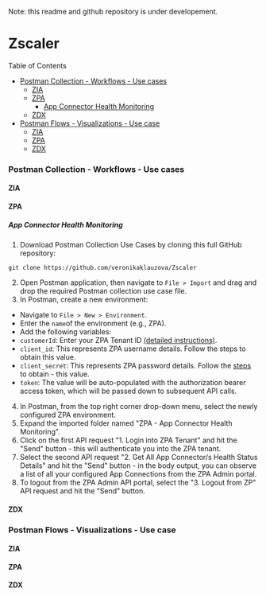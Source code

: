 Note: this readme and github repository is under developement.

# Zscaler

Table of Contents
- [Postman Collection - Workflows - Use cases](https://github.com/veronikaklauzova/Zscaler/tree/main?tab=readme-ov-file#postman-collection---workflows---use-cases)
    - [ZIA](https://github.com/veronikaklauzova/Zscaler/tree/main?tab=readme-ov-file#zia)
    - [ZPA](https://github.com/veronikaklauzova/Zscaler/tree/main?tab=readme-ov-file#zpa)
        - [App Connector Health Monitoring](https://github.com/veronikaklauzova/Zscaler/tree/main?tab=readme-ov-file#app-connector-health-monitoring)
    - [ZDX](https://github.com/veronikaklauzova/Zscaler/tree/main?tab=readme-ov-file#zdx)
- [Postman Flows - Visualizations - Use case](https://github.com/veronikaklauzova/Zscaler/tree/main?tab=readme-ov-file#postman-flows---visualizations---use-case)
    - [ZIA](https://github.com/veronikaklauzova/Zscaler/tree/main?tab=readme-ov-file#zia-1)
    - [ZPA](https://github.com/veronikaklauzova/Zscaler/tree/main?tab=readme-ov-file#zpa-1)
    - [ZDX](https://github.com/veronikaklauzova/Zscaler/tree/main?tab=readme-ov-file#zdx-1)

### Postman Collection - Workflows - Use cases

#### ZIA

#### ZPA

##### App Connector Health Monitoring
1. Download Postman Collection Use Cases by cloning this full GitHub repository:
```
git clone https://github.com/veronikaklauzova/Zscaler
```
2. Open Postman application, then navigate to `File > Import` and drag and drop the required Postman collection use case file.
3. In Postman, create a new environment:
- Navigate to `File > New > Environment`.
- Enter the `name`of the environment (e.g., ZPA).
- Add the following variables:
- `customerId`: Enter your ZPA Tenant ID [(detailed instructions)](https://help.zscaler.com/zpa/configuring-company-profile).
- `client_id`: This represents ZPA username details. Follow the steps to obtain this value.
- `client_secret`: This represents ZPA password details. Follow the [steps](https://help.zscaler.com/zpa/about-api-keys) to obtain - this value.
- `token`: The value will be auto-populated with the authorization bearer access token, which will be passed down to subsequent API calls.
4. In Postman, from the top right corner drop-down menu, select the newly configured ZPA environment.
5. Expand the imported folder named "ZPA - App Connector Health Monitoring".
6. Click on the first API request "1. Login into ZPA Tenant" and hit the "Send" button - this will authenticate you into the ZPA tenant.
7. Select the second API request "2. Get All App Connector/s Health Status Details" and hit the "Send" button - in the body output, you can observe a list of all your configured App Connections from the ZPA Admin portal.
8. To logout from the ZPA Admin API portal, select the "3. Logout from ZP" API request and hit the "Send" button.


#### ZDX

### Postman Flows - Visualizations - Use case

#### ZIA

#### ZPA

#### ZDX
